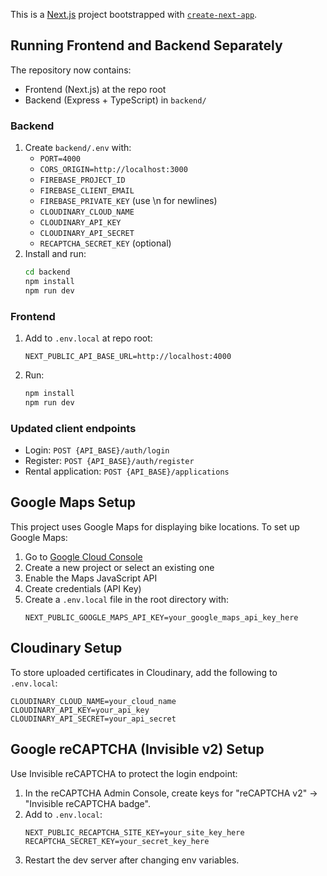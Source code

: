 This is a [Next.js](https://nextjs.org) project bootstrapped with [`create-next-app`](https://nextjs.org/docs/app/api-reference/cli/create-next-app).

## Running Frontend and Backend Separately

The repository now contains:
- Frontend (Next.js) at the repo root
- Backend (Express + TypeScript) in `backend/`

### Backend
1. Create `backend/.env` with:
   - `PORT=4000`
   - `CORS_ORIGIN=http://localhost:3000`
   - `FIREBASE_PROJECT_ID`
   - `FIREBASE_CLIENT_EMAIL`
   - `FIREBASE_PRIVATE_KEY` (use \n for newlines)
   - `CLOUDINARY_CLOUD_NAME`
   - `CLOUDINARY_API_KEY`
   - `CLOUDINARY_API_SECRET`
   - `RECAPTCHA_SECRET_KEY` (optional)
2. Install and run:
   ```bash
   cd backend
   npm install
   npm run dev
   ```

### Frontend
1. Add to `.env.local` at repo root:
   ```
   NEXT_PUBLIC_API_BASE_URL=http://localhost:4000
   ```
2. Run:
   ```bash
   npm install
   npm run dev
   ```

### Updated client endpoints
- Login: `POST {API_BASE}/auth/login`
- Register: `POST {API_BASE}/auth/register`
- Rental application: `POST {API_BASE}/applications`

## Google Maps Setup

This project uses Google Maps for displaying bike locations. To set up Google Maps:

1. Go to [Google Cloud Console](https://console.cloud.google.com/)
2. Create a new project or select an existing one
3. Enable the Maps JavaScript API
4. Create credentials (API Key)
5. Create a `.env.local` file in the root directory with:
   ```
   NEXT_PUBLIC_GOOGLE_MAPS_API_KEY=your_google_maps_api_key_here
   ```

## Cloudinary Setup

To store uploaded certificates in Cloudinary, add the following to `.env.local`:

```
CLOUDINARY_CLOUD_NAME=your_cloud_name
CLOUDINARY_API_KEY=your_api_key
CLOUDINARY_API_SECRET=your_api_secret
```

## Google reCAPTCHA (Invisible v2) Setup

Use Invisible reCAPTCHA to protect the login endpoint:

1. In the reCAPTCHA Admin Console, create keys for "reCAPTCHA v2" → "Invisible reCAPTCHA badge".
2. Add to `.env.local`:
   ```
   NEXT_PUBLIC_RECAPTCHA_SITE_KEY=your_site_key_here
   RECAPTCHA_SECRET_KEY=your_secret_key_here
   ```
3. Restart the dev server after changing env variables.